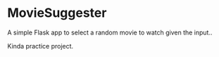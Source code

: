 MovieSuggester
==============

A simple Flask app to select a random movie to watch given the input.. 

Kinda practice project.
